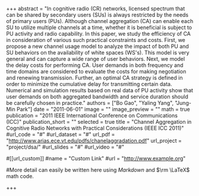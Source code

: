 +++
abstract = "In cognitive radio (CR) networks, licensed spectrum that can be shared by secondary users (SUs) is always restricted by the needs of primary users (PUs). Although channel aggregation (CA) can enable each SU to utilize multiple channels at a time, whether it is beneficial is subject to PU activity and radio capability. In this paper, we study the efficiency of CA in consideration of various such practical constraints and costs. First, we propose a new channel usage model to analyze the impact of both PU and SU behaviors on the availability of white spaces (WS's). This model is very general and can capture a wide range of user behaviors. Next, we model the delay costs for performing CA. User demands in both frequency and time domains are considered to evaluate the costs for making negotiation and renewing transmission. Further, an optimal CA strategy is defined in order to minimize the cumulative delay for transmitting certain data. Numerical and simulation results based on real data of PU activity show that user demands on both aggregated bandwidth and service duration should be carefully chosen in practice."
authors = ["Bo Gao", "Yaling Yang", "Jung-Min Park"]
date = "2011-06-01"
image = ""
image_preview = ""
math = true
publication = "2011 IEEE International Conference on Communications (ICC)"
publication_short = ""
selected = true
title = "Channel Aggregation in Cognitive Radio Networks with Practical Considerations (IEEE ICC 2011)"
#url_code = "#"
#url_dataset = "#"
url_pdf = "http://www.arias.ece.vt.edu/pdfs/chanelaggradation.pdf"
url_project = "project/dsa/"
#url_slides = "#"
#url_video = "#"

#[[url_custom]]
#name = "Custom Link"
#url = "http://www.example.org"

#More detail can easily be written here using *Markdown* and $\rm \LaTeX$ math code.

+++

